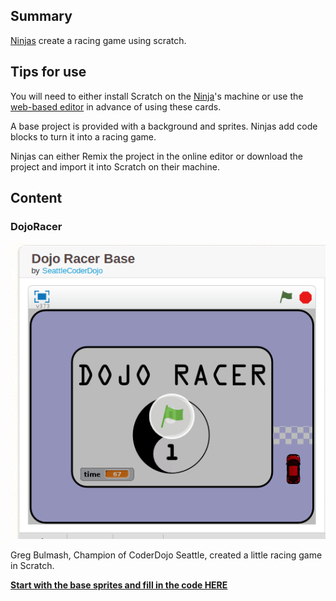 ## Summary

 [Ninjas](Ninjas.md) create a racing game using
scratch. 

## Tips for use

You will need to either install Scratch on the
[Ninja](Ninja.md)'s machine or use the [web-based
editor](https://scratch.mit.edu/) in advance of using these cards.

A base project is provided with a background and sprites. Ninjas add
code blocks to turn it into a racing game.

Ninjas can either Remix the project in the online editor or download the
project and import it into Scratch on their machine.

## Content

### DojoRacer

![../files/Scratch-car-racer.png](../files/Scratch-car-racer.png "../files/Scratch-car-racer.png")

Greg Bulmash, Champion of CoderDojo Seattle, created a little racing
game in Scratch.

[**Start with the base sprites and fill in the code
HERE**](http://scratch.mit.edu/projects/13387946/)

